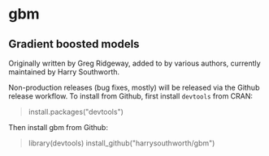 gbm
===

Gradient boosted models
--------------------------------

Originally written by Greg Ridgeway, added to by various authors, currently
maintained by Harry Southworth.

Non-production releases (bug fixes, mostly) will be released via the Github
release workflow. To install from Github, first install `devtools` from CRAN:
  > install.packages("devtools")

Then install gbm from Github:
  > library(devtools)
  > install_github("harrysouthworth/gbm")

